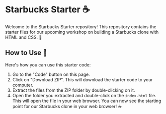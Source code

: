 # Starbucks Starter ☕️
Welcome to the Starbucks Starter repository! This repository contains the starter files for our upcoming workshop on building a Starbucks clone with HTML and CSS. 🚀

## How to Use 🤔
Here's how you can use this starter code:
1. Go to the "Code" button on this page.
2. Click on "Download ZIP". This will download the starter code to your computer.
3. Extract the files from the ZIP folder by double-clicking on it.
4. Open the folder you extracted and double-click on the `index.html` file. This will open the file in your web browser.
You can now see the starting point for our Starbucks clone in your web browser! ☕️





